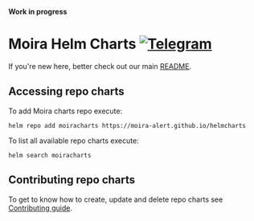 **Work in progress**

# Moira Helm Charts [![Telegram](https://img.shields.io/badge/telegram-join%20chat-3796cd.svg)](https://t.me/moira_alert)

If you're new here, better check out our main [README](https://github.com/moira-alert/moira/blob/master/README.md).

## Accessing repo charts

To add Moira charts repo execute:

```console
helm repo add moiracharts https://moira-alert.github.io/helmcharts
```

To list all available repo charts execute:

```console
helm search moiracharts
```

## Contributing repo charts

To get to know how to create, update and delete repo charts see [Contributing guide](CONTRIBUTING.md).